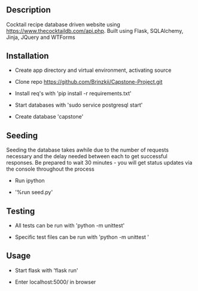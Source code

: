 # <Underground Mixology>

## Description

Cocktail recipe database driven website using https://www.thecocktaildb.com/api.php. Built using Flask, SQLAlchemy, Jinja, JQuery and WTForms

## Installation

-   Create app directory and virtual environment, activating source

-   Clone repo https://github.com/Brinzkii/Capstone-Project.git

-   Install req's with 'pip install -r requirements.txt'

-   Start databases with 'sudo service postgresql start'

-   Create database 'capstone'

## Seeding

Seeding the database takes awhile due to the number of requests necessary and the delay needed between each to get successful responses. Be prepared to wait 30 minutes - you will get status updates via the console throughout the process

-   Run ipython

-   '%run seed.py'

## Testing

-  All tests can be run with 'python -m unittest'

- Specific test files can be run with 'python -m unittest <file name.py>'

## Usage

-   Start flask with 'flask run'

-   Enter localhost:5000/ in browser
